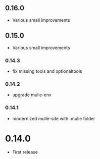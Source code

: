 ## 0.16.0

* Various small improvements


## 0.15.0

* Various small improvements


### 0.14.3

* fix missing tools and optionaltools

### 0.14.2

* upgrade mulle-env

### 0.14.1

* modernized mulle-sde with .mulle folder

# 0.14.0

* First release
